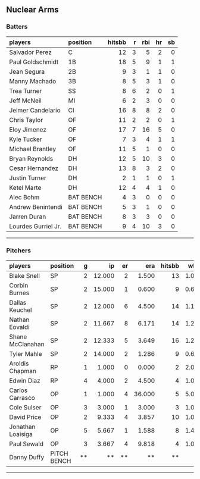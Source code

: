 ## Nuclear Arms

### Batters

 
|players             |position  | hitsbb|  r| rbi| hr| sb| 
|:-------------------|:---------|------:|--:|---:|--:|--:| 
|Salvador Perez      |C         |     12|  3|   5|  2|  0| 
|Paul Goldschmidt    |1B        |     18|  5|   9|  1|  1| 
|Jean Segura         |2B        |      9|  3|   1|  1|  0| 
|Manny Machado       |3B        |      8|  5|   3|  1|  0| 
|Trea Turner         |SS        |      8|  6|   2|  0|  1| 
|Jeff McNeil         |MI        |      6|  2|   3|  0|  0| 
|Jeimer Candelario   |CI        |     16|  8|   8|  2|  0| 
|Chris Taylor        |OF        |     11|  2|   2|  0|  1| 
|Eloy Jimenez        |OF        |     17|  7|  16|  5|  0| 
|Kyle Tucker         |OF        |      7|  3|   4|  1|  1| 
|Michael Brantley    |OF        |     11|  5|   1|  0|  0| 
|Bryan Reynolds      |DH        |     12|  5|  10|  3|  0| 
|Cesar Hernandez     |DH        |     13|  8|   3|  2|  0| 
|Justin Turner       |DH        |      2|  1|   1|  0|  1| 
|Ketel Marte         |DH        |     12|  4|   4|  1|  0| 
|Alec Bohm           |BAT BENCH |      4|  3|   0|  0|  0| 
|Andrew Benintendi   |BAT BENCH |      5|  3|   1|  0|  0| 
|Jarren Duran        |BAT BENCH |      8|  3|   3|  0|  0| 
|Lourdes Gurriel Jr. |BAT BENCH |      9|  4|  10|  3|  0| 


* * *

### Pitchers

 
|players           |position    |  g|     ip| er|    era| hitsbb|  whip| so|  w| sv| 
|:-----------------|:-----------|--:|------:|--:|------:|------:|-----:|--:|--:|--:| 
|Blake Snell       |SP          |  2| 12.000|  2|  1.500|     13| 1.083| 19|  1|  0| 
|Corbin Burnes     |SP          |  2| 15.000|  1|  0.600|      9| 0.600| 20|  1|  0| 
|Dallas Keuchel    |SP          |  2| 12.000|  6|  4.500|     14| 1.167|  6|  0|  0| 
|Nathan Eovaldi    |SP          |  2| 11.667|  8|  6.171|     14| 1.200| 14|  1|  0| 
|Shane McClanahan  |SP          |  2| 12.333|  5|  3.649|     16| 1.297| 14|  2|  0| 
|Tyler Mahle       |SP          |  2| 14.000|  2|  1.286|      9| 0.643| 17|  2|  0| 
|Aroldis Chapman   |RP          |  1|  1.000|  0|  0.000|      2| 2.000|  1|  0|  1| 
|Edwin Diaz        |RP          |  4|  4.000|  2|  4.500|      4| 1.000|  4|  0|  2| 
|Carlos Carrasco   |OP          |  1|  1.000|  4| 36.000|      5| 5.000|  0|  0|  0| 
|Cole Sulser       |OP          |  3|  3.000|  1|  3.000|      3| 1.000|  0|  0|  0| 
|David Price       |OP          |  2|  9.333|  4|  3.857|     10| 1.071|  5|  0|  0| 
|Jonathan Loaisiga |OP          |  5|  5.667|  1|  1.588|      8| 1.412|  3|  0|  1| 
|Paul Sewald       |OP          |  3|  3.667|  4|  9.818|      4| 1.091|  6|  1|  0| 
|Danny Duffy       |PITCH BENCH | **|     **| **|     **|     **|    **| **| **| **| 


* * *


